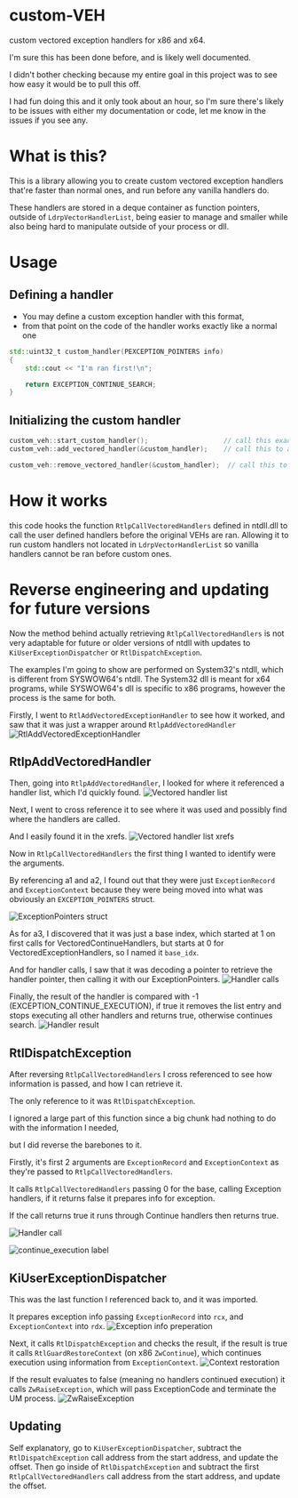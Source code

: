 # custom-VEH
custom vectored exception handlers for x86 and x64.

I'm sure this has been done before, and is likely well documented.


I didn't bother checking because my entire goal in this project was to see how easy it would be to pull this off.


I had fun doing this and it only took about an hour, so I'm sure there's likely to be issues with either my documentation or code, let me know in the issues if you see any.

# What is this?
This is a library allowing you to create custom vectored exception handlers that're faster than normal ones, and run before any vanilla handlers do.

These handlers are stored in a deque container as function pointers, outside of `LdrpVectorHandlerList`, being easier to manage and smaller while also being hard to manipulate outside of your process or dll.

# Usage
## Defining a handler
* You may define a custom exception handler with this format,
* from that point on the code of the handler works exactly like a normal one
```cpp
std::uint32_t custom_handler(PEXCEPTION_POINTERS info)
{
	std::cout << "I'm ran first!\n";

	return EXCEPTION_CONTINUE_SEARCH;
}
```

## Initializing the custom handler
```cpp
custom_veh::start_custom_handler();                   // call this exactly once in your program
custom_veh::add_vectored_handler(&custom_handler);    // call this to add a handler

custom_veh::remove_vectored_handler(&custom_handler);  // call this to remove a custom handler from execution
```

# How it works
this code hooks the function `RtlpCallVectoredHandlers` defined in ntdll.dll to call the user defined handlers
before the original VEHs are ran. Allowing it to run custom handlers not located in `LdrpVectorHandlerList` so vanilla handlers cannot be ran before custom ones.

# Reverse engineering and updating for future versions
Now the method behind actually retrieving `RtlpCallVectoredHandlers` is not very adaptable for future or older versions of ntdll with updates to `KiUserExceptionDispatcher` or `RtlDispatchException`.

The examples I'm going to show are performed on System32's ntdll, which is different from SYSWOW64's ntdll.
The System32 dll is meant for x64 programs, while SYSWOW64's dll is specific to x86 programs, however the process is the same for both.

Firstly, I went to `RtlAddVectoredExceptionHandler` to see how it worked, and saw that it was just a wrapper around `RtlpAddVectoredHandler`
![RtlAddVectoredExceptionHandler](https://i.imgur.com/afWGb3u.png)

## RtlpAddVectoredHandler
Then, going into `RtlpAddVectoredHandler`, I looked for where it referenced a handler list, which I'd quickly found.
![Vectored handler list](https://i.imgur.com/KWZ0SHq.png)

Next, I went to cross reference it to see where it was used and possibly find where the handlers are called.

And I easily found it in the xrefs.
![Vectored handler list xrefs](https://i.imgur.com/ODst0rQ.png)

Now in `RtlpCallVectoredHandlers` the first thing I wanted to identify were the arguments.

By referencing a1 and a2, I found out that they were just `ExceptionRecord` and `ExceptionContext` because they were being moved into what was obviously an `EXCEPTION_POINTERS` struct.

![ExceptionPointers struct](https://i.imgur.com/fA1qie8.png)

As for a3, I discovered that it was just a base index, which started at 1 on first calls for VectoredContinueHandlers, but starts at 0 for VectoredExceptionHandlers, so I named it `base_idx`.

And for handler calls, I saw that it was decoding a pointer to retrieve the handler pointer, then calling it with our ExceptionPointers.
![Handler calls](https://i.imgur.com/xtci1vk.png)

Finally, the result of the handler is compared with -1 (EXCEPTION_CONTINUE_EXECUTION), if true it removes the list entry and stops executing all other handlers and returns true, otherwise continues search. 
![Handler result](https://i.imgur.com/qXWLG8F.png)

## RtlDispatchException
After reversing `RtlpCallVectoredHandlers` I cross referenced to see how information is passed, and how I can retrieve it.

The only reference to it was `RtlDispatchException`.

I ignored a large part of this function since a big chunk had nothing to do with the information I needed,

but I did reverse the barebones to it.

Firstly, it's first 2 arguments are `ExceptionRecord` and `ExceptionContext` as they're passed to `RtlpCallVectoredHandlers`.

It calls `RtlpCallVectoredHandlers` passing 0 for the base, calling Exception handlers, if it returns false it prepares info for exception.

If the call returns true it runs through Continue handlers then returns true.

![Handler call](https://i.imgur.com/WJaMP65.png)

![continue_execution label](https://i.imgur.com/o3t4kLI.png)

##  KiUserExceptionDispatcher
This was the last function I referenced back to, and it was imported.

It prepares exception info passing `ExceptionRecord` into `rcx`, and `ExceptionContext` into `rdx`.
![Exception info preperation](https://i.imgur.com/f04dxG8.png)

Next, it calls `RtlDispatchException` and checks the result, if the result is true it calls `RtlGuardRestoreContext` (on x86 `ZwContinue`), which continues execution using information from `ExceptionContext`.
![Context restoration](https://i.imgur.com/SjUXW4e.png)

If the result evaluates to false (meaning no handlers continued execution) it calls `ZwRaiseException`, which will pass ExceptionCode and terminate the UM process.
![ZwRaiseException](https://i.imgur.com/coBk7D2.png)

## Updating
Self explanatory, go to `KiUserExceptionDispatcher`, subtract the `RtlDispatchException` call address from the start address, and update the offset.
Then go inside of `RtlDispatchException` and subtract the first `RtlpCallVectoredHandlers` call address from the start address, and update the offset.
